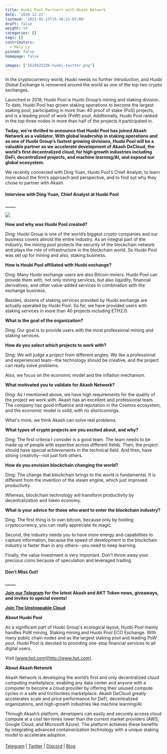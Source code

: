 ```yaml
---
title: Huobi Pool Partners with Akash Network
date: '2020-12-21'
lastmod: '2021-05-13T15:38:21-07:00'
draft: false
weight: 50
categories: []
tags: []
contributors:
  - Maly Ly
pinned: false
homepage: false

images: ["1620925336-huobi-twitter.png"]
---
```

  
In the cryptocurrency world, Huobi needs no further introduction, and Huobi Global Exchange is renowned around the world as one of the top two crypto exchanges.   

Launched in 2018, Huobi Pool is Huobi Group’s mining and staking division. To date, Huobi Pool has grown staking operations to become the largest staking pool, participating in more than 40 proof of stake (PoS) projects, and is a leading proof of work (PoW) pool. Additionally, Huobi Pool ranked in the top three nodes in more than half of the projects it participated in.  

**Today, we’re thrilled to announce that Huobi Pool has joined Akash Network as a validator. With global leadership in staking operations and as one of Huobi Group’s fastest growing divisions, Huobi Pool will be a valuable partner as we accelerate development of Akash DeCloud, the world’s first decentralized cloud, for high growth industries including DeFi, decentralized projects, and machine learning/AI, and expand our global ecosystem.**  

We recently connected with Ding Yuan, Huobi Pool’s Chief Analyst, to learn more about the firm’s approach and perspective, and to find out why they chose to partner with Akash.

#### **Interview with Ding Yuan, Chief Analyst at Huobi Pool**  
**\_\_\_\_\_**

![](https://www.datocms-assets.com/45776/1620925199-yvvt7277bs9nckcxstfqy7rrompivtgm0m51c33sgojushkkaulvctirjigsijprtsolz9zwxngmjz5ogb8x8w-7zsplhytvrkme3iiesziccq-s80xpabnchgig6ca1sla1c.jpeg)

  
**How and why was Huobi Pool created?**  

Ding: Huobi Group is one of the world’s biggest crypto companies and our business covers almost the entire industry. As an integral part of the industry, the mining pool protects the security of the blockchain network and plays the role of infrastructure in the blockchain world. So Huobi Pool was set up for mining and also, staking business.  

  
**How is Houbi Pool affiliated with Huobi exchange?**  

Ding: Many Huobi exchange users are also Bitcoin miners. Huobi Pool can provide them with, not only mining services, but also liquidity, financial derivatives, and other value-added services in combination with the exchange business.   

Besides, dozens of staking services provided by Huobi exchange are actually operated by Huobi Pool. So far, we have provided users with staking services in more than 40 projects including ETH2.0.  

  
**What is the goal of the organization?**  

Ding: Our goal is to provide users with the most professional mining and staking services.  

  
**How do you select which projects to work with?**  

Ding: We will judge a project from different angles. We like a professional and experienced team--the technology should be creative, and the project can really solve problems.   

Also, we focus on the economic model and the inflation mechanism.  

  
**What motivated you to validate for Akash Network?**  

Ding: As I mentioned above, we have high requirements for the quality of the project we work with. Akash has an excellent and professional team. The company has good influence and reputation in the Cosmos ecosystem, and the economic model is solid, with no shortcomings.   

What's more, we think Akash can solve real problems.  

  
**What types of crypto projects are you excited about, and why?**  

Ding: The first criteria I consider is a good team. The team needs to be made up of people with expertise across different fields. Then, the project should have special achievements in the technical field. And then, have strong creativity--not just fork others.  

  
**How do you envision blockchain changing the world?**  

Ding: The change that blockchain brings to the world is fundamental. It is different from the invention of the steam engine, which just improved productivity.   

Whereas, blockchain technology will transform productivity by decentralization and token economy.  

  
**What is your advice for those who want to enter the blockchain industry?**  

Ding: The first thing is to own bitcoin, because only by holding cryptocurrency, you can really appreciate its magic.  

Second, the industry needs you to have more energy and capabilities to capture information, because the speed of development in the blockchain industry is faster than in any others--you need to keep learning.  

Finally, the value investment is very important. Don't throw away your precious coins because of speculation and leveraged trading.  

#### **Don’t Miss Out!**  
**\_\_\_\_\_**

[**Join our Telegram**](https://t.me/AkashNW) **for the latest Akash and AKT Token news, giveaways, and invites to special events!**  
  
  

[**Join The Unstoppable Cloud**](https://t.me/AkashNW)

  
  
**About Huobi Pool**  

As a significant part of Huobi Group's ecological layout, Huobi Pool mainly handles PoW mining, Staking mining and Huobi Pool ECO Exchange. With many public chain nodes and as the largest staking pool and leading PoW pool, Huobi Pool is devoted to providing one-stop financial services to all digital users.  
  
Visit [www.hpt.com](http://www.hpt.com).  

  
**About Akash Network**

Akash Network is developing the world’s first and only decentralized cloud computing marketplace, enabling any data center and anyone with a computer to become a cloud provider by offering their unused compute cycles in a safe and frictionless marketplace. Akash DeCloud greatly accelerates scale and price performance for DeFi, decentralized organizations, and high-growth industries like machine learning/AI.  
  
Through Akash’s platform, developers can easily and securely access cloud compute at a cost ten times lower than the current market providers (AWS, Google Cloud, and Microsoft Azure). The platform achieves these benefits by integrating advanced containerization technology with a unique staking model to accelerate adoption.

####   
[Telegram](https://t.me/AkashNW) | [Twitter](https://twitter.com/akashnet_) | [Discord](http://discord.akash.network/) | [Blog](https://akash.network/blog/)